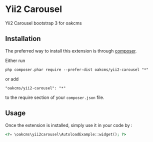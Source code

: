 Yii2 Carousel
=============
Yii2 Carousel bootstrap 3 for oakcms

Installation
------------

The preferred way to install this extension is through [composer](http://getcomposer.org/download/).

Either run

```
php composer.phar require --prefer-dist oakcms/yii2-carousel "*"
```

or add

```
"oakcms/yii2-carousel": "*"
```

to the require section of your `composer.json` file.


Usage
-----

Once the extension is installed, simply use it in your code by  :

```php
<?= \oakcms\yii2carousel\AutoloadExample::widget(); ?>
```
